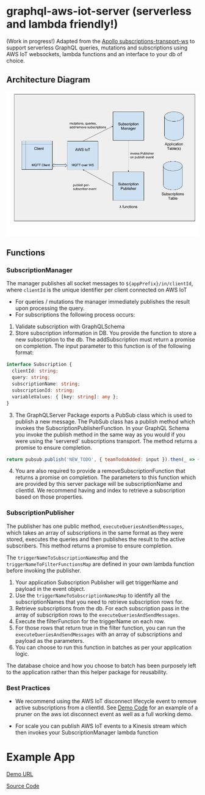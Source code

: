 # graphql-aws-iot-server (serverless and lambda friendly!)

(Work in progress!)
Adapted from the [Apollo subscriptions-transport-ws](https://github.com/apollographql/subscriptions-transport-ws) to support serverless GraphQL queries, mutations and subscriptions using AWS IoT websockets, lambda functions and an interface to your db  of choice.

## Architecture Diagram

![Architecture Diagram](images/server-diagram.png)

## Functions

### SubscriptionManager
The manager publishes all socket messages to `${appPrefix}/in/clientId`, where `clientId` is the unique identifier per client connected on AWS IoT
 * For queries / mutations the manager immediately publishes the result upon processing the query.
 * For subscriptions the following process occurs:
  1. Validate subscription with GraphQLSchema
  2. Store subscription information in DB. 
  You provide the function to store a new subscription to the db. The addSubscription must return a promise on completion. The  input parameter to this function is of the following format:
  ``` ts
 interface Subscription {
    clientId: string;
    query: string;
    subscriptionName: string;
    subscriptionId: string;
    variableValues: { [key: string]: any };
}
```
3. The GraphQLServer Package exports a PubSub class which is used to publish a new message. The PubSub class has a publish method which invokes the SubscriptionPublisherFunction. In your GraphQL Schema you invoke the publish method in the same way as you would if you were using the 'servered' subscriptions transport. The method returns a promise to ensure completion.
```js
return pubsub.publish('NEW_TODO', { teamTodoAdded: input }).then(_ => {...});
```

4. You are also required to provide a removeSubscriptionFunction that returns a promise on completion. The parameters to this function which are provided by this server package will be subscriptionName and clientId. We recommend having and index to retrieve a subscription based on those properties.

### SubscriptionPublisher

The publisher has one public method, `executeQueriesAndSendMessages`, which takes an array of subscriptions in the same format as they were stored, executes the queries and then publishes the result to the active subscribers. This method returns a promise to ensure completion. 

The `triggerNameToSubscriptionNamesMap` and the `triggerNameToFilterFunctionsMap` are defined in your own lambda function before invoking the publisher.

1. Your application Subscription Publisher will get triggerName and payload in the event object.
2. Use the `triggerNameToSubscriptionNamesMap` to identify all the subscriptionNames that you need to retrieve subscription rows for. 
3. Retrieve subscriptions from the db. For each subscription pass in the array of subscription rows to the `executeQueriesAndSendMessages`. 
4. Execute the filterFunction for the triggerName on each row.
5. For those rows that return true in the filter function, you can run the `executeQueriesAndSendMessages` with an array of subscriptions and payload as the parameters.
6. You can choose to run this function in batches as per your application logic. 

The database choice and how you choose to batch has been purposely left to the application rather than this helper package for reusability.

### Best Practices

* We recommend using the AWS IoT disconnect lifecycle event to remove active subscriptions from a clientId. 
See [Demo Code](https://github.com/ioxe/graphql-aws-iot-example) for an example of a pruner on the aws iot disconnect event as well as a full working demo.

* For scale you can publish AWS IoT events to a Kinesis stream which then invokes your SubscriptionManager lambda function

# Example App

[Demo URL](https://todo.girishnanda.com)

[Source Code](https://github.com/ioxe/graphql-aws-iot-example)



